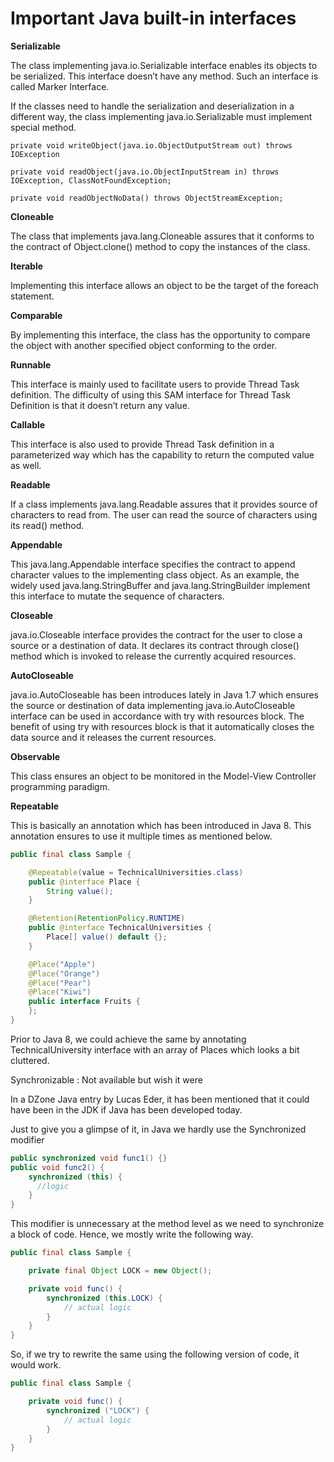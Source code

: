 # Important Java built-in interfaces

**Serializable**

The class implementing java.io.Serializable interface enables its objects to be serialized. This interface doesn’t have any method. Such an interface is called Marker Interface.

If the classes need to handle the serialization and deserialization in a different way, the class implementing java.io.Serializable must implement special method.

`private void writeObject(java.io.ObjectOutputStream out) throws IOException`

`private void readObject(java.io.ObjectInputStream in) throws IOException, ClassNotFoundException;`

`private void readObjectNoData() throws ObjectStreamException;`

**Cloneable**

The class that implements java.lang.Cloneable assures that it conforms to the contract of Object.clone() method to copy the instances of the class.

**Iterable**

Implementing this interface allows an object to be the target of the foreach statement.

**Comparable**

By implementing this interface, the class has the opportunity to compare the object with another specified object conforming to the order.

**Runnable**

This interface is mainly used to facilitate users to provide Thread Task definition. The difficulty of using this SAM interface for Thread Task Definition is that it doesn’t return any value.

**Callable**

This interface is also used to provide Thread Task definition in a parameterized way which has the capability to return the computed value as well.

**Readable**

If a class implements java.lang.Readable assures that it provides source of characters to read from. The user can read the source of characters using its read() method.

**Appendable**

This java.lang.Appendable interface specifies the contract to append character values to the implementing class object. As an example, the widely used java.lang.StringBuffer and java.lang.StringBuilder implement this interface to mutate the sequence of characters.

**Closeable**

java.io.Closeable interface provides the contract for the user to close a source or a destination of data. It declares its contract through close() method which is invoked to release the currently acquired resources.

**AutoCloseable**

java.io.AutoCloseable has been introduces lately in Java 1.7 which ensures the source or destination of data implementing java.io.AutoCloseable interface can be used in accordance with try with resources block. The benefit of using try with resources block is that it automatically closes the data source and it releases the current resources.

**Observable**

This class ensures an object to be monitored in the Model-View Controller programming paradigm.

**Repeatable**

This is basically an annotation which has been introduced in Java 8. This annotation ensures to use it multiple times as mentioned below.

```java
public final class Sample {

	@Repeatable(value = TechnicalUniversities.class)
	public @interface Place {
		String value();
	}

	@Retention(RetentionPolicy.RUNTIME)
	public @interface TechnicalUniversities {
		Place[] value() default {};
	}

	@Place("Apple")
	@Place("Orange")
	@Place("Pear")
	@Place("Kiwi")
	public interface Fruits {
	};
}
```

Prior to Java 8, we could achieve the same by annotating TechnicalUniversity interface with an array of Places which looks a bit cluttered.

Synchronizable : Not available but wish it were

In a DZone Java entry by Lucas Eder, it has been mentioned that it could have been in the JDK if Java has been developed today.

Just to give you a glimpse of it, in Java we hardly use the Synchronized modifier

```java
public synchronized void func1() {}
public void func2() {
    synchronized (this) {
      //logic
    }
}
```

This modifier is unnecessary at the method level as we need to synchronize a block of code. Hence, we mostly write the following way.

```java
public final class Sample {

	private final Object LOCK = new Object();

	private void func() {
		synchronized (this.LOCK) {
			// actual logic
		}
	}
}
```

So, if we try to rewrite the same using the following version of code, it would work.

```java
public final class Sample {

	private void func() {
		synchronized ("LOCK") {
			// actual logic
		}
	}
}
```
